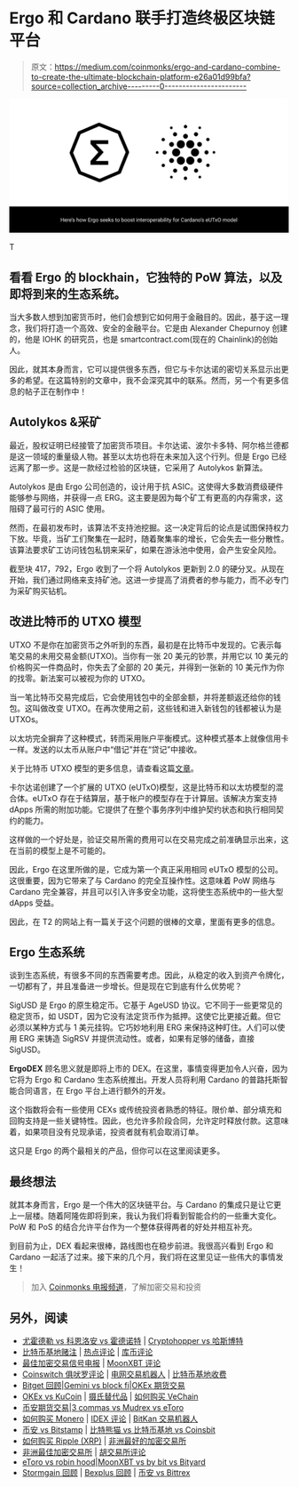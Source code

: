 # Ergo 和 Cardano 联手打造终极区块链平台

> 原文：<https://medium.com/coinmonks/ergo-and-cardano-combine-to-create-the-ultimate-blockchain-platform-e26a01d99bfa?source=collection_archive---------0----------------------->

![](img/26c0e054a44323737c5a5778f26d8b6e.png)

T

## 看看 Ergo 的 blockhain，它独特的 PoW 算法，以及即将到来的生态系统。

当大多数人想到加密货币时，他们会想到它如何用于金融目的。因此，基于这一理念，我们将打造一个高效、安全的金融平台。它是由 Alexander Chepurnoy 创建的，他是 IOHK 的研究员，也是 smartcontract.com(现在的 Chainlink)的创始人。

因此，就其本身而言，它可以提供很多东西，但它与卡尔达诺的密切关系显示出更多的希望。在这篇特别的文章中，我不会深究其中的联系。然而，另一个有更多信息的帖子正在制作中！

## **Autolykos &采矿**

最近，股权证明已经接管了加密货币项目。卡尔达诺、波尔卡多特、阿尔格兰德都是这一领域的重量级人物。甚至以太坊也将在未来加入这个行列。但是 Ergo 已经远离了那一步。这是一款经过检验的区块链，它采用了 Autolykos 新算法。

Autolykos 是由 Ergo 公司创造的，设计用于抗 ASIC。这使得大多数消费级硬件能够参与网络，并获得一点 ERG。这主要是因为每个矿工有更高的内存需求，这阻碍了最可行的 ASIC 使用。

然而，在最初发布时，该算法不支持池挖掘。这一决定背后的论点是试图保持权力下放。毕竟，当矿工们聚集在一起时，随着聚集率的增长，它会失去一些分散性。该算法要求矿工访问钱包私钥来采矿，如果在游泳池中使用，会产生安全风险。

截至块 417，792，Ergo 收到了一个将 Autolykos 更新到 2.0 的硬分叉。从现在开始，我们通过网络来支持矿池。这进一步提高了消费者的参与能力，而不必专门为采矿购买钻机。

## **改进比特币的 UTXO 模型**

UTXO 不是你在加密货币之外听到的东西，最初是在比特币中发现的。它表示每笔交易的未用交易金额(UTXO)。当你有一张 20 美元的钞票，并用它以 10 美元的价格购买一件商品时，你失去了全部的 20 美元，并得到一张新的 10 美元作为你的找零。新法案可以被视为你的 UTXO。

当一笔比特币交易完成后，它会使用钱包中的全部金额，并将差额返还给你的钱包。这叫做改变 UTXO。在再次使用之前，这些钱和进入新钱包的钱都被认为是 UTXOs。

以太坊完全摒弃了这种模式，转而采用账户平衡模式。这种模式基本上就像信用卡一样。发送的以太币从账户中“借记”并在“贷记”中接收。

关于比特币 UTXO 模型的更多信息，请查看这篇[文章](/bitbees/what-the-heck-is-utxo-ca68f2651819)。

卡尔达诺创建了一个扩展的 UTXO (eUTxO)模型，这是比特币和以太坊模型的混合体。eUTxO 存在于结算层，基于帐户的模型存在于计算层。该解决方案支持 dApps 所需的附加功能。它提供了在整个事务序列中维护契约状态和执行相同契约的能力。

这样做的一个好处是，验证交易所需的费用可以在交易完成之前准确显示出来，这在当前的模型上是不可能的。

因此，Ergo 在这里所做的是，它成为第一个真正采用相同 eUTxO 模型的公司。这很重要，因为它带来了与 Cardano 的完全互操作性。这意味着 PoW 网络与 Cardano 完全兼容，并且可以引入许多安全功能，这将使生态系统中的一些大型 dApps 受益。

因此，在 T2 的网站上有一篇关于这个问题的很棒的文章，里面有更多的信息。

## **Ergo 生态系统**

谈到生态系统，有很多不同的东西需要考虑。因此，从稳定的收入到资产令牌化，一切都有了，并且准备进一步增长。但是现在它到底有什么优势呢？

SigUSD 是 Ergo 的原生稳定币。它基于 AgeUSD 协议。它不同于一些更常见的稳定货币，如 USDT，因为它没有法定货币作为抵押。这使它比更接近戴。但它必须以某种方式与 1 美元挂钩。它巧妙地利用 ERG 来保持这种盯住。人们可以使用 ERG 来铸造 SigRSV 并提供流动性。或者，如果有足够的储备，直接 SigUSD。

**ErgoDEX** 顾名思义就是即将上市的 DEX。在这里，事情变得更加令人兴奋，因为它将为 Ergo 和 Cardano 生态系统推出。开发人员将利用 Cardano 的普路托斯智能合同语言，在 Ergo 平台上进行额外的开发。

这个指数将会有一些使用 CEXs 或传统投资者熟悉的特征。限价单、部分填充和回购支持是一些关键特性。因此，也允许多阶段合同，允许定时释放付款。这意味着，如果项目没有兑现承诺，投资者就有机会取消订单。

这只是 Ergo 的两个最相关的产品，但你可以在这里阅读更多。

## **最终想法**

就其本身而言，Ergo 是一个伟大的区块链平台。与 Cardano 的集成只是让它更上一层楼。随着阿隆佐即将到来，我认为我们将看到智能合约的一些重大变化。PoW 和 PoS 的结合允许平台作为一个整体获得两者的好处并相互补充。

到目前为止，DEX 看起来很棒，路线图也在稳步前进。我很高兴看到 Ergo 和 Cardano 一起活了过来。接下来的几个月，我们将在这里见证一些伟大的事情发生！

> 加入 [Coinmonks 电报频道](https://t.me/coincodecap)，了解加密交易和投资

## 另外，阅读

*   [尤霍德勒 vs 科恩洛安 vs 霍德诺特](/coinmonks/youhodler-vs-coinloan-vs-hodlnaut-b1050acde55a) | [Cryptohopper vs 哈斯博特](https://blog.coincodecap.com/cryptohopper-vs-haasbot)
*   [比特币基地赌注](https://blog.coincodecap.com/coinbase-staking) | [热点评论](/coinmonks/hotbit-review-cd5bec41dafb) | [库币评论](https://blog.coincodecap.com/kucoin-review)
*   [最佳加密交易信号电报](/coinmonks/best-crypto-signals-telegram-5785cdbc4b2b) | [MoonXBT 评论](/coinmonks/moonxbt-review-6e4ab26d037)
*   [Coinswitch 俱吠罗评论](/coinmonks/coinswitch-kuber-review-1a8dc5c7a739) | [电网交易机器人](https://blog.coincodecap.com/grid-trading) | [比特币基地收费](/coinmonks/coinbase-fees-831e77d4f2c5)
*   [Bitget 回顾](https://blog.coincodecap.com/bitget-review)|[Gemini vs block fi](https://blog.coincodecap.com/gemini-vs-blockfi)|[OKEx 期货交易](https://blog.coincodecap.com/okex-futures-trading)
*   [OKEx vs KuCoin](https://blog.coincodecap.com/okex-kucoin) | [摄氏替代品](https://blog.coincodecap.com/celsius-alternatives) | [如何购买 VeChain](https://blog.coincodecap.com/buy-vechain)
*   [币安期货交易](https://blog.coincodecap.com/binance-futures-trading)|[3 commas vs Mudrex vs eToro](https://blog.coincodecap.com/mudrex-3commas-etoro)
*   [如何购买 Monero](https://blog.coincodecap.com/buy-monero) | [IDEX 评论](https://blog.coincodecap.com/idex-review) | [BitKan 交易机器人](https://blog.coincodecap.com/bitkan-trading-bot)
*   [币安 vs Bitstamp](https://blog.coincodecap.com/binance-vs-bitstamp) | [比特熊猫 vs 比特币基地 vs Coinsbit](https://blog.coincodecap.com/bitpanda-coinbase-coinsbit)
*   [如何购买 Ripple (XRP)](https://blog.coincodecap.com/buy-ripple-india) | [非洲最好的加密交易所](https://blog.coincodecap.com/crypto-exchange-africa)
*   [非洲最佳加密交易所](https://blog.coincodecap.com/crypto-exchange-africa) | [胡交易所评论](https://blog.coincodecap.com/hoo-exchange-review)
*   [eToro vs robin hood](https://blog.coincodecap.com/etoro-robinhood)|[MoonXBT vs by bit vs Bityard](https://blog.coincodecap.com/bybit-bityard-moonxbt)
*   [Stormgain 回顾](https://blog.coincodecap.com/stormgain-review) | [Bexplus 回顾](https://blog.coincodecap.com/bexplus-review) | [币安 vs Bittrex](https://blog.coincodecap.com/binance-vs-bittrex)